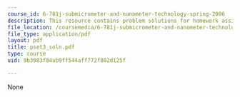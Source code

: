 ```yaml
---
course_id: 6-781j-submicrometer-and-nanometer-technology-spring-2006
description: This resource contains problem solutions for homework assignment 3.
file_location: /coursemedia/6-781j-submicrometer-and-nanometer-technology-spring-2006/9b3983f84ab9ff544aff772f802d125f_pset3_soln.pdf
file_type: application/pdf
layout: pdf
title: pset3_soln.pdf
type: course
uid: 9b3983f84ab9ff544aff772f802d125f

---
```

None